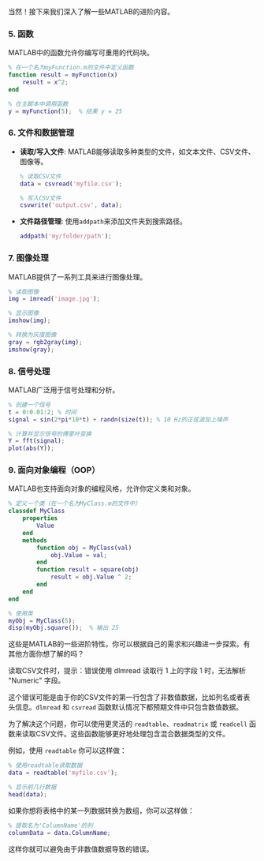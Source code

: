 当然！接下来我们深入了解一些MATLAB的进阶内容。

### 5. **函数**

   MATLAB中的函数允许你编写可重用的代码块。

   ```matlab
   % 在一个名为myFunction.m的文件中定义函数
   function result = myFunction(x)
       result = x^2;
   end

   % 在主脚本中调用函数
   y = myFunction(5);  % 结果 y = 25
   ```

### 6. **文件和数据管理**

- **读取/写入文件**: MATLAB能够读取多种类型的文件，如文本文件、CSV文件、图像等。

     ```matlab
     % 读取CSV文件
     data = csvread('myfile.csv');

     % 写入CSV文件
     csvwrite('output.csv', data);
     ```

- **文件路径管理**: 使用`addpath`来添加文件夹到搜索路径。

     ```matlab
     addpath('my/folder/path');
     ```

### 7. **图像处理**

   MATLAB提供了一系列工具来进行图像处理。

   ```matlab
   % 读取图像
   img = imread('image.jpg');

   % 显示图像
   imshow(img);

   % 转换为灰度图像
   gray = rgb2gray(img);
   imshow(gray);
   ```

### 8. **信号处理**

   MATLAB广泛用于信号处理和分析。

   ```matlab
   % 创建一个信号
   t = 0:0.01:2; % 时间
   signal = sin(2*pi*10*t) + randn(size(t)); % 10 Hz的正弦波加上噪声

   % 计算并显示信号的傅里叶变换
   Y = fft(signal);
   plot(abs(Y));
   ```

### 9. **面向对象编程（OOP）**

   MATLAB也支持面向对象的编程风格，允许你定义类和对象。

   ```matlab
   % 定义一个类（在一个名为MyClass.m的文件中）
   classdef MyClass
       properties
           Value
       end
       methods
           function obj = MyClass(val)
               obj.Value = val;
           end
           function result = square(obj)
               result = obj.Value ^ 2;
           end
       end
   end

   % 使用类
   myObj = MyClass(5);
   disp(myObj.square());  % 输出 25
   ```

这些是MATLAB的一些进阶特性。你可以根据自己的需求和兴趣进一步探索。有其他方面你想了解的吗？

读取CSV文件时，提示：错误使用 dlmread
读取行 1 上的字段 1 时，无法解析 "Numeric" 字段。

这个错误可能是由于你的CSV文件的第一行包含了非数值数据，比如列名或者表头信息。`dlmread` 和 `csvread` 函数默认情况下都预期文件中只包含数值数据。

为了解决这个问题，你可以使用更灵活的 `readtable`、`readmatrix` 或 `readcell` 函数来读取CSV文件。这些函数能够更好地处理包含混合数据类型的文件。

例如，使用 `readtable` 你可以这样做：

```matlab
% 使用readtable读取数据
data = readtable('myfile.csv');

% 显示前几行数据
head(data);
```

如果你想将表格中的某一列数据转换为数组，你可以这样做：

```matlab
% 提取名为'ColumnName'的列
columnData = data.ColumnName;
```

这样你就可以避免由于非数值数据导致的错误。
